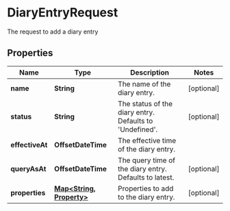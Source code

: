 

# DiaryEntryRequest

The request to add a diary entry

## Properties

| Name | Type | Description | Notes |
|------------ | ------------- | ------------- | -------------|
|**name** | **String** | The name of the diary entry. |  [optional] |
|**status** | **String** | The status of the diary entry. Defaults to &#39;Undefined&#39;. |  [optional] |
|**effectiveAt** | **OffsetDateTime** | The effective time of the diary entry. |  |
|**queryAsAt** | **OffsetDateTime** | The query time of the diary entry. Defaults to latest. |  [optional] |
|**properties** | [**Map&lt;String, Property&gt;**](Property.md) | Properties to add to the diary entry. |  [optional] |



